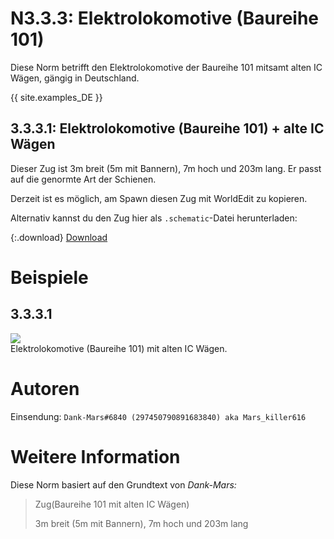 # N3.3.3:  Elektrolokomotive (Baureihe 101)

Diese Norm betrifft den Elektrolokomotive der Baureihe 101 mitsamt alten IC Wägen, gängig in Deutschland.

{{ site.examples_DE }}

## 3.3.3.1:  Elektrolokomotive (Baureihe 101) + alte IC Wägen

Dieser Zug ist 3m breit (5m mit Bannern), 7m hoch und 203m lang. Er passt auf die genormte Art der Schienen.

Derzeit ist es möglich, am Spawn diesen Zug mit WorldEdit zu kopieren.

Alternativ kannst du den Zug hier als `.schematic`-Datei herunterladen:

{:.download}
[Download](https://cdn.discordapp.com/attachments/702906713317310484/702961961599500288/IC1.schematic)

# Beispiele

## 3.3.3.1

![](https://i.imgur.com/cy5yBbR.png)  
Elektrolokomotive (Baureihe 101) mit alten IC Wägen.

# Autoren

Einsendung: `Dank-Mars#6840 (297450790891683840) aka Mars_killer616`

# Weitere Information

Diese Norm basiert auf den Grundtext von _Dank-Mars:_

> Zug(Baureihe 101 mit alten IC Wägen)
>
> 3m breit (5m mit Bannern), 7m hoch und 203m lang